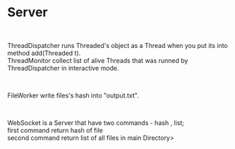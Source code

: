 # Server
<br>
<p>ThreadDispatcher runs Threaded's object as a Thread when you put its into method add(Threaded t).<br>
ThreadMonitor collect list of alive Threads that was runned by ThreadDispatcher in interactive mode.<p><br>
<p>FileWorker write files's hash into "output.txt".<p><br>
<p>WebSocket is a Server that have two commands - hash <fileName>, list;<br>
first command return hash of file<br>
second command return list of all files in main Directory><p> <br>



